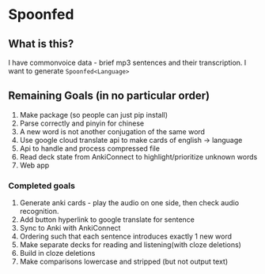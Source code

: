 # Spoonfed<Language>
## What is this?

I have commonvoice data - brief mp3 sentences and their transcription.
I want to generate `Spoonfed<Language>`

## Remaining Goals (in no particular order)
1. Make package (so people can just pip install)
1. Parse correctly and pinyin for chinese
1. A new word is not another conjugation of the same word
1. Use google cloud translate api to make cards of english -> language
1. Api to handle and process compressed file
1. Read deck state from AnkiConnect to highlight/prioritize unknown words
1. Web app


### Completed goals
1. Generate anki cards - play the audio on one side, then check audio recognition.
1. Add button hyperlink to google translate for sentence
1. Sync to Anki with AnkiConnect
1. Ordering such that each sentence introduces exactly 1 new word
1. Make separate decks for reading and listening(with cloze deletions)
1. Build in cloze deletions
1. Make comparisons lowercase and stripped (but not output text)

